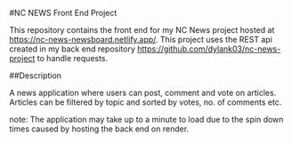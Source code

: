 #NC NEWS Front End Project

This repository contains the front end for my NC News project hosted at https://nc-news-newsboard.netlify.app/. This project uses the REST api created in my back end repository https://github.com/dylank03/nc-news-project to handle requests.

##Description 

A news application where users can post, comment and vote on articles. Articles can be filtered by topic and sorted by votes, no. of comments etc. 

note: The application may take up to a minute to load due to the spin down times caused by hosting the back end on render.
